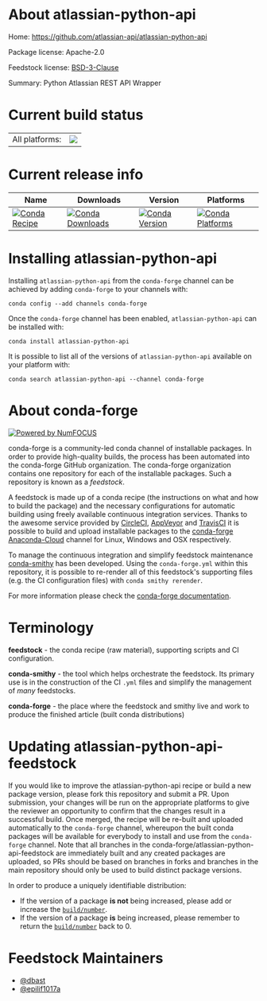 About atlassian-python-api
==========================

Home: https://github.com/atlassian-api/atlassian-python-api

Package license: Apache-2.0

Feedstock license: [BSD-3-Clause](https://github.com/conda-forge/atlassian-python-api-feedstock/blob/master/LICENSE.txt)

Summary: Python Atlassian REST API Wrapper

Current build status
====================


<table><tr><td>All platforms:</td>
    <td>
      <a href="https://dev.azure.com/conda-forge/feedstock-builds/_build/latest?definitionId=10085&branchName=master">
        <img src="https://dev.azure.com/conda-forge/feedstock-builds/_apis/build/status/atlassian-python-api-feedstock?branchName=master">
      </a>
    </td>
  </tr>
</table>

Current release info
====================

| Name | Downloads | Version | Platforms |
| --- | --- | --- | --- |
| [![Conda Recipe](https://img.shields.io/badge/recipe-atlassian--python--api-green.svg)](https://anaconda.org/conda-forge/atlassian-python-api) | [![Conda Downloads](https://img.shields.io/conda/dn/conda-forge/atlassian-python-api.svg)](https://anaconda.org/conda-forge/atlassian-python-api) | [![Conda Version](https://img.shields.io/conda/vn/conda-forge/atlassian-python-api.svg)](https://anaconda.org/conda-forge/atlassian-python-api) | [![Conda Platforms](https://img.shields.io/conda/pn/conda-forge/atlassian-python-api.svg)](https://anaconda.org/conda-forge/atlassian-python-api) |

Installing atlassian-python-api
===============================

Installing `atlassian-python-api` from the `conda-forge` channel can be achieved by adding `conda-forge` to your channels with:

```
conda config --add channels conda-forge
```

Once the `conda-forge` channel has been enabled, `atlassian-python-api` can be installed with:

```
conda install atlassian-python-api
```

It is possible to list all of the versions of `atlassian-python-api` available on your platform with:

```
conda search atlassian-python-api --channel conda-forge
```


About conda-forge
=================

[![Powered by NumFOCUS](https://img.shields.io/badge/powered%20by-NumFOCUS-orange.svg?style=flat&colorA=E1523D&colorB=007D8A)](http://numfocus.org)

conda-forge is a community-led conda channel of installable packages.
In order to provide high-quality builds, the process has been automated into the
conda-forge GitHub organization. The conda-forge organization contains one repository
for each of the installable packages. Such a repository is known as a *feedstock*.

A feedstock is made up of a conda recipe (the instructions on what and how to build
the package) and the necessary configurations for automatic building using freely
available continuous integration services. Thanks to the awesome service provided by
[CircleCI](https://circleci.com/), [AppVeyor](https://www.appveyor.com/)
and [TravisCI](https://travis-ci.com/) it is possible to build and upload installable
packages to the [conda-forge](https://anaconda.org/conda-forge)
[Anaconda-Cloud](https://anaconda.org/) channel for Linux, Windows and OSX respectively.

To manage the continuous integration and simplify feedstock maintenance
[conda-smithy](https://github.com/conda-forge/conda-smithy) has been developed.
Using the ``conda-forge.yml`` within this repository, it is possible to re-render all of
this feedstock's supporting files (e.g. the CI configuration files) with ``conda smithy rerender``.

For more information please check the [conda-forge documentation](https://conda-forge.org/docs/).

Terminology
===========

**feedstock** - the conda recipe (raw material), supporting scripts and CI configuration.

**conda-smithy** - the tool which helps orchestrate the feedstock.
                   Its primary use is in the construction of the CI ``.yml`` files
                   and simplify the management of *many* feedstocks.

**conda-forge** - the place where the feedstock and smithy live and work to
                  produce the finished article (built conda distributions)


Updating atlassian-python-api-feedstock
=======================================

If you would like to improve the atlassian-python-api recipe or build a new
package version, please fork this repository and submit a PR. Upon submission,
your changes will be run on the appropriate platforms to give the reviewer an
opportunity to confirm that the changes result in a successful build. Once
merged, the recipe will be re-built and uploaded automatically to the
`conda-forge` channel, whereupon the built conda packages will be available for
everybody to install and use from the `conda-forge` channel.
Note that all branches in the conda-forge/atlassian-python-api-feedstock are
immediately built and any created packages are uploaded, so PRs should be based
on branches in forks and branches in the main repository should only be used to
build distinct package versions.

In order to produce a uniquely identifiable distribution:
 * If the version of a package **is not** being increased, please add or increase
   the [``build/number``](https://docs.conda.io/projects/conda-build/en/latest/resources/define-metadata.html#build-number-and-string).
 * If the version of a package **is** being increased, please remember to return
   the [``build/number``](https://docs.conda.io/projects/conda-build/en/latest/resources/define-metadata.html#build-number-and-string)
   back to 0.

Feedstock Maintainers
=====================

* [@dbast](https://github.com/dbast/)
* [@epilif1017a](https://github.com/epilif1017a/)

